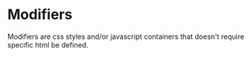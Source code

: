 # Modifiers

Modifiers are css styles and/or javascript containers that doesn't require specific html be defined.
